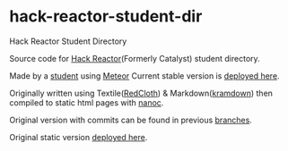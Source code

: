 hack-reactor-student-dir
====================

Hack Reactor Student Directory

Source code for [Hack Reactor](http://hackreactor.com)(Formerly Catalyst) student directory.

Made by a [student](https://github.com/Whoaa512) using [Meteor](http://meteor.com)
Current stable version is [deployed here](http://hr-directory.meteor.com/).


Originally written using Textile([RedCloth](http://redcloth.org)) & Markdown([kramdown](http://kramdown.rubyforge.org)) then compiled to static html pages with [nanoc](http://nanoc.stoneship.org).

Original version with commits can be found in previous [branches](https://github.com/Whoaa512/catalyst-student-dir/branches).

Original static version [deployed here](http://ccdirectory.youcanlearn.it/).
